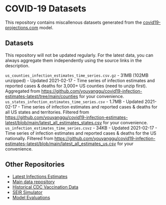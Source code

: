 # COVID-19 Datasets

This repository contains miscallenous datasets generated from the [covid19-projections.com](https://covid19-projections.com) model.

## Datasets

This repository will not be updated regularly. For the latest data, you can always aggregate them independently using the source links in the description.

`us_counties_infection_estimates_time_series.csv.gz` - 31MB (102MB unzipped) - Updated 2021-02-17 - Time series of infection estimates and reported cases & deaths for 3,000+ US counties (need to unzip first). Aggregated from https://github.com/youyanggu/covid19-infection-estimates-latest/tree/main/counties for your convenience.
`us_states_infection_estimates_time_series.csv` - 1.7MB - Updated 2021-02-17 - Time series of infection estimates and reported cases & deaths for all US states and territories. Filtered from https://github.com/youyanggu/covid19-infection-estimates-latest/blob/main/latest_all_estimates_states.csv for your convenience.
`us_infection_estimates_time_series.csvz` - 34KB - Updated 2021-02-17 - Time series of infection estimates and reported cases & deaths for the US nationally. Filtered from https://github.com/youyanggu/covid19-infection-estimates-latest/blob/main/latest_all_estimates_us.csv for your convenience.

## Other Repositories

- [Latest Infections Estimates](https://github.com/youyanggu/covid19-infection-estimates-latest)
- [Main data repository](https://github.com/youyanggu/covid19_projections)
- [Historical CDC Vaccination Data](https://github.com/youyanggu/covid19-cdc-vaccination-data)
- [SEIR Simulator](https://github.com/youyanggu/yyg-seir-simulator)
- [Model Evaluations](https://github.com/youyanggu/covid19-forecast-hub-evaluation)

